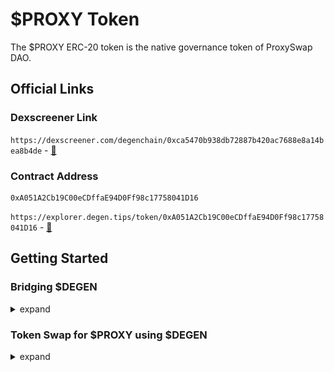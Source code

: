 # $PROXY Token

The $PROXY ERC-20 token is the native governance token of ProxySwap DAO.

## Official Links

### Dexscreener Link

`https://dexscreener.com/degenchain/0xca5470b938db72887b420ac7688e8a14bea8b4de` - [🔗](https://dexscreener.com/degenchain/0xca5470b938db72887b420ac7688e8a14bea8b4de)

### Contract Address

```
0xA051A2Cb19C00eCDffaE94D0Ff98c17758041D16
```
`https://explorer.degen.tips/token/0xA051A2Cb19C00eCDffaE94D0Ff98c17758041D16` - [🔗](https://explorer.degen.tips/token/0xA051A2Cb19C00eCDffaE94D0Ff98c17758041D16)

## Getting Started

### Bridging $DEGEN 

<details><summary>expand</summary><br/>
ProxySwap is deployed in the DegenChain Layer-3 blockchain. As such, gas fees for making transactions (swaps, mints, add LP) is in [$DEGEN](https://dexscreener.com/base/0xc9034c3e7f58003e6ae0c8438e7c8f4598d5acaa) currency. 
  
  <br/>If you have not bridged $DEGEN to DegenChain from Base Mainnet, below is a quick tutorial.<br/><br/>

1. Go to `https://bridge.degen.tips/`  - [🔗](https://bridge.degen.tips/)

![DegenChain Bridge website](./docs/images/bridge-tutorial-01.png)

2. Connect your Wallet. This assumes you are using a self-custodial crypto wallet browser extensions such as Coinbase Wallet, Metamask, Rainbow, Zapper, Zerion for popular examples.
<br/>[Top of Section](#bridging-degen)

![Connect your Wallet](./docs/images/bridge-tutorial-02.gif)

3. Click 'Select Token' dropdown on the From section.
<br/>[Top of Section](#bridging-degen)

![From Token](./docs/images/bridge-tutorial-03.png)

4. Select `Base` as Network and `DEGEN` as Token
<br/>[Top of Section](#bridging-degen)

![From Token2](./docs/images/bridge-tutorial-04.png)

5. Enter the amount of $DEGEN tokens you like to bridge to DegenChain, and Click `Approve`.
<br/>[Top of Section](#bridging-degen)

![Enter Amount](./docs/images/bridge-tutorial-05.png)

</details>

### Token Swap for $PROXY using $DEGEN

<details><summary>expand</summary>

</details>
